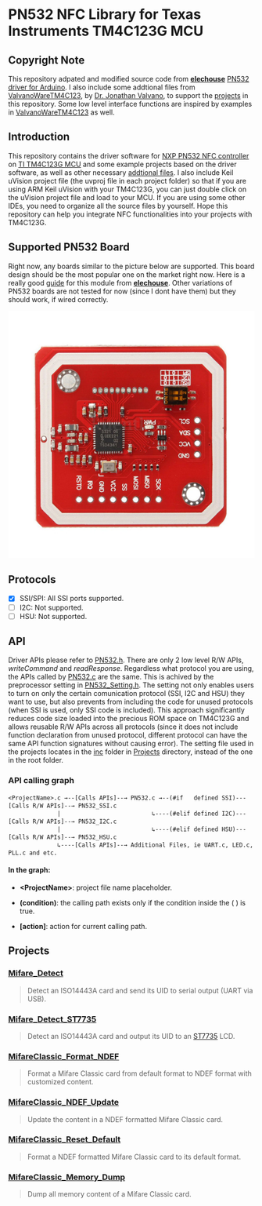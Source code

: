 # PN532 NFC Library for Texas Instruments TM4C123G MCU

## Copyright Note 
This repository adpated and modified source code from [**elechouse**](http://www.elechouse.com) [PN532 driver for Arduino]( https://github.com/elechouse/PN532.git). I also include some addtional files from [ValvanoWareTM4C123](http://edx-org-utaustinx.s3.amazonaws.com/UT601x/ValvanoWareTM4C123.zip?dl=1), by [Dr. Jonathan Valvano](http://users.ece.utexas.edu/~valvano/), to support the [projects](Projects) in this repository. Some low level interface functions are inspired by examples in [ValvanoWareTM4C123](http://edx-org-utaustinx.s3.amazonaws.com/UT601x/ValvanoWareTM4C123.zip?dl=1) as well.

## Introduction
This repository contains the driver software for [NXP PN532 NFC controller](https://www.nxp.com/docs/en/user-guide/141520.pdf) on [TI TM4C123G MCU](http://www.ti.com/lit/ds/symlink/tm4c123gh6pm.pdf) and some example projects based on the driver software, as well as other necessary [addtional files](Projects/inc). I also include Keil uVision project file (the uvproj file in each project folder) so that if you are using ARM Keil uVision with your TM4C123G, you can just double click on the uVision project file and load to your MCU. If you are using some other IDEs, you need to organize all the source files by yourself. Hope this repository can help you integrate NFC functionalities into your projects with TM4C123G. 

## Supported PN532 Board
Right now, any boards similar to the picture below are supported. This board design should be the most popular one on the market right now. Here is a really good [guide](https://dangerousthings.com/wp-content/uploads/PN532_Manual_V3-1.pdf) for this module from [**elechouse**](http://www.elechouse.com). Other variations of PN532 boards are not tested for now (since I dont have them) but they should work, if wired correctly. 

![PN532 Board](PN532.jpg)

## Protocols
- [x] SSI/SPI: All SSI ports supported.
- [ ] I2C: Not supported.
- [ ] HSU: Not supported.

## API
Driver APIs please refer to [PN532.h](PN532/PN532.h). There are only 2 low level R/W APIs, *writeCommand* and *readResponse*. Regardless what protocol you are using, the APIs called by [PN532.c](PN532/PN532.c) are the same. This is achived by the preprocessor setting in [PN532_Setting.h](PN532_Setting.h). The setting not only enables users to turn on only the certain comunication protocol (SSI, I2C and HSU) they want to use, but also prevents from including the code for unused protocols (when SSI is used, only SSI code is included). This approach significantly reduces code size loaded into the precious ROM space on TM4C123G and allows reusable R/W APIs across all protocols (since it does not include function declaration from unused protocol, different protocol can have the same API function signatures without causing error). The setting file used in the projects locates in the [inc](Projects/inc) folder in [Projects](Projects) directory, instead of the one in the root folder. 

### API calling graph

    <ProjectName>.c →--[Calls APIs]--→ PN532.c →--(#if   defined SSI)---[Calls R/W APIs]--→ PN532_SSI.c
                  |                          ↳----(#elif defined I2C)---[Calls R/W APIs]--→ PN532_I2C.c
                  |                          ↳----(#elif defined HSU)---[Calls R/W APIs]--→ PN532_HSU.c
                  ↳----[Calls APIs]--→ Additional Files, ie UART.c, LED.c, PLL.c and etc.    

#### In the graph: 
- **\<ProjectName\>**: project file name placeholder.  

- **(condition)**: the calling path exists only if the condition inside the ( ) is true.

- **\[action\]**: action for current calling path.

## Projects
### [Mifare_Detect](Projects/PN532_Mifare_Detect_4C123)
> Detect an ISO14443A card and send its UID to serial output (UART via USB).

### [Mifare_Detect_ST7735](Projects/PN532_Mifare_Detect_ST7735_4C123)
> Detect an ISO14443A card and output its UID to an [ST7735](https://www.adafruit.com/product/358) LCD.

### [MifareClassic_Format_NDEF](Projects/PN532_MifareClassic_Format_NDEF_4C123)
> Format a Mifare Classic card from default format to NDEF format with customized content.

### [MifareClassic_NDEF_Update](Projects/PN532_MifareClassic_NDEF_Update_4C123)
> Update the content in a NDEF formatted Mifare Classic card.

### [MifareClassic_Reset_Default](Projects/PN532_MifareClassic_Reset_Default_4C123)
> Format a NDEF formatted Mifare Classic card to its default format.

### [MifareClassic_Memory_Dump](Projects/PN532_MifareClassic_Memory_Dump_4C123)
> Dump all memory content of a Mifare Classic card.

